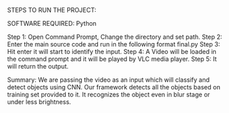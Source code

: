 STEPS TO RUN THE PROJECT:

SOFTWARE REQUIRED: Python

Step 1: Open Command Prompt, Change the directory and set path.
Step 2: Enter the main source code and run in the following format final.py
Step 3: Hit enter it will start to identify the input.
Step 4: A Video will be loaded in the command prompt and it will be played by VLC media player.
Step 5: It will return the output.
 
Summary:  We are passing the video as an input which will classify and detect objects using CNN.
          Our framework detects all the objects based on training set provided to it.
          It recognizes the object even in blur stage or under less brightness.
